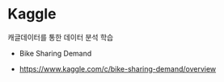 # Kaggle

캐글데이터를 통한 데이터 분석 학습

* Bike Sharing Demand
 - https://www.kaggle.com/c/bike-sharing-demand/overview
